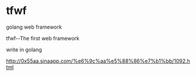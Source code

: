 tfwf
====

golang web framework


tfwf--The first web framework

write in golang 


http://0x55aa.sinaapp.com/%e6%9c%aa%e5%88%86%e7%b1%bb/1092.html